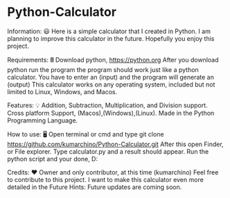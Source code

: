 # Python-Calculator

Information: 😃
Here is a simple calculator that I created in Python.
I am planning to improve this calculator in the future.
Hopefully you enjoy this project.

Requirements: 🖩
Download python, https://python.org
After you download python run the program the program should work just like a python calculator.
You have to enter an (input) and the program will generate an (output)
This calculator works on any operating system, included but not limited to Linux, Windows, and Macos.

Features: 💡
Addition, Subtraction, Multiplication, and Division support.
Cross platform Support, (Macos),(Windows),(Linux).
Made in the Python Programming Language.

How to use: 🖥️
Open terminal or cmd and type git clone https://github.com/kumarchino/Python-Calculator.git
After this open Finder, or File explorer.
Type calculator.py and a result should appear.
Run the python script and your done, D:

Credits: ❤️
Owner and only contributor, at this time (kumarchino)
Feel free to contribute to this project.
I want to make this calculator even more detailed in the Future
Hints: Future updates are coming soon.
